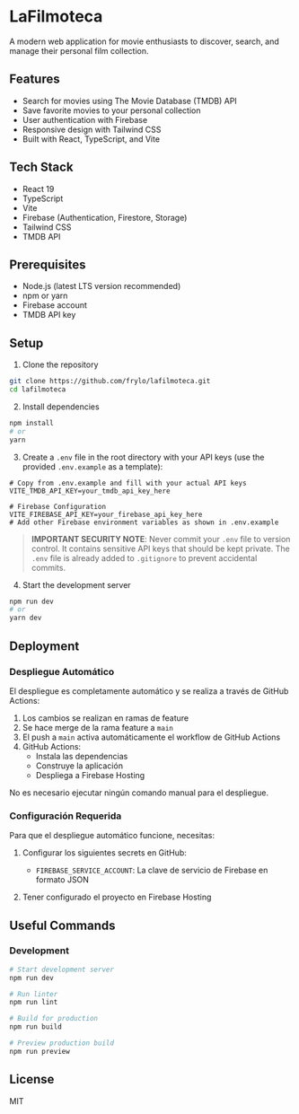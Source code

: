 # LaFilmoteca

A modern web application for movie enthusiasts to discover, search, and manage their personal film collection.

## Features

- Search for movies using The Movie Database (TMDB) API
- Save favorite movies to your personal collection
- User authentication with Firebase
- Responsive design with Tailwind CSS
- Built with React, TypeScript, and Vite

## Tech Stack

- React 19
- TypeScript
- Vite
- Firebase (Authentication, Firestore, Storage)
- Tailwind CSS
- TMDB API

## Prerequisites

- Node.js (latest LTS version recommended)
- npm or yarn
- Firebase account
- TMDB API key

## Setup

1. Clone the repository

```bash
git clone https://github.com/frylo/lafilmoteca.git
cd lafilmoteca
```

2. Install dependencies

```bash
npm install
# or
yarn
```

3. Create a `.env` file in the root directory with your API keys (use the provided `.env.example` as a template):

```
# Copy from .env.example and fill with your actual API keys
VITE_TMDB_API_KEY=your_tmdb_api_key_here

# Firebase Configuration
VITE_FIREBASE_API_KEY=your_firebase_api_key_here
# Add other Firebase environment variables as shown in .env.example
```

> **IMPORTANT SECURITY NOTE**: Never commit your `.env` file to version control. It contains sensitive API keys that should be kept private. The `.env` file is already added to `.gitignore` to prevent accidental commits.

4. Start the development server

```bash
npm run dev
# or
yarn dev
```

## Deployment

### Despliegue Automático

El despliegue es completamente automático y se realiza a través de GitHub Actions:

1. Los cambios se realizan en ramas de feature
2. Se hace merge de la rama feature a `main`
3. El push a `main` activa automáticamente el workflow de GitHub Actions
4. GitHub Actions:
   - Instala las dependencias
   - Construye la aplicación
   - Despliega a Firebase Hosting

No es necesario ejecutar ningún comando manual para el despliegue.

### Configuración Requerida

Para que el despliegue automático funcione, necesitas:

1. Configurar los siguientes secrets en GitHub:
   - `FIREBASE_SERVICE_ACCOUNT`: La clave de servicio de Firebase en formato JSON

2. Tener configurado el proyecto en Firebase Hosting

## Useful Commands

### Development
```bash
# Start development server
npm run dev

# Run linter
npm run lint

# Build for production
npm run build

# Preview production build
npm run preview
```

## License

MIT